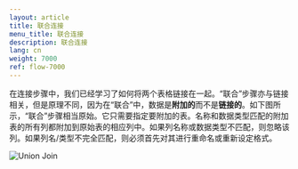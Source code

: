 ```yaml
---
layout: article
title: 联合连接
menu_title: 联合连接
description: 联合连接
lang: cn
weight: 7000
ref: flow-7000
---
```

在连接步骤中，我们已经学习了如何将两个表格链接在一起。“联合”步骤亦与链接相关，但是原理不同，因为在“联合”中，数据是**附加的**而不是**链接的**。如下图所示，“联合”步骤相当原始。它只需要指定要附加的表。名称和数据类型匹配的附加表的所有列都附加到原始表的相应列中。如果列名称或数据类型不匹配，则忽略该列。如果列名/类型不完全匹配，则必须首先对其进行重命名或重新设定格式。

![Union Join](/assets/images/dataflows/dataflows-union03.png)
